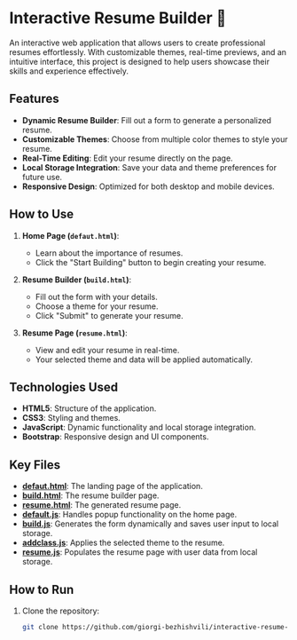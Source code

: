 # Interactive Resume Builder 🚀

An interactive web application that allows users to create professional resumes effortlessly. With customizable themes, real-time previews, and an intuitive interface, this project is designed to help users showcase their skills and experience effectively.

## Features
- **Dynamic Resume Builder**: Fill out a form to generate a personalized resume.
- **Customizable Themes**: Choose from multiple color themes to style your resume.
- **Real-Time Editing**: Edit your resume directly on the page.
- **Local Storage Integration**: Save your data and theme preferences for future use.
- **Responsive Design**: Optimized for both desktop and mobile devices.


## How to Use
1. **Home Page (`defaut.html`)**:
   - Learn about the importance of resumes.
   - Click the "Start Building" button to begin creating your resume.

2. **Resume Builder (`build.html`)**:
   - Fill out the form with your details.
   - Choose a theme for your resume.
   - Click "Submit" to generate your resume.

3. **Resume Page (`resume.html`)**:
   - View and edit your resume in real-time.
   - Your selected theme and data will be applied automatically.

## Technologies Used
- **HTML5**: Structure of the application.
- **CSS3**: Styling and themes.
- **JavaScript**: Dynamic functionality and local storage integration.
- **Bootstrap**: Responsive design and UI components.

## Key Files
- **[defaut.html](defaut.html)**: The landing page of the application.
- **[build.html](build.html)**: The resume builder page.
- **[resume.html](resume.html)**: The generated resume page.
- **[default.js](js/default.js)**: Handles popup functionality on the home page.
- **[build.js](js/build/build.js)**: Generates the form dynamically and saves user input to local storage.
- **[addclass.js](js/build/addclass.js)**: Applies the selected theme to the resume.
- **[resume.js](js/resume.js)**: Populates the resume page with user data from local storage.

## How to Run
1. Clone the repository:
   ```bash
   git clone https://github.com/giorgi-bezhishvili/interactive-resume-builder.git
